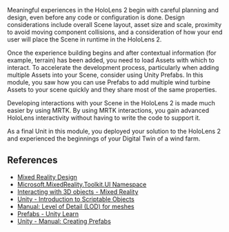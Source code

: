 Meaningful experiences in the HoloLens 2 begin with careful planning and design, even before any code or configuration is done.  Design considerations include overall Scene layout, asset size and scale, proximity to avoid moving component collisions, and a consideration of how your end user will place the Scene in runtime in the HoloLens 2.

Once the experience building begins and after contextual information (for example, terrain) has been added, you need to load Assets with which to interact.  To accelerate the development process, particularly when adding multiple Assets into your Scene, consider using Unity Prefabs. In this module, you saw how you can use Prefabs to add multiple wind turbine Assets to your scene quickly and they share most of the same properties.

Developing interactions with your Scene in the HoloLens 2 is made much easier by using MRTK. By using MRTK interactions, you gain advanced HoloLens interactivity without having to write the code to support it.  

As a final Unit in this module, you deployed your solution to the HoloLens 2 and experienced the beginnings of your Digital Twin of a wind farm.

## References

* [Mixed Reality Design](/windows/mixed-reality/design/design)
* [Microsoft.MixedReality.Toolkit.UI Namespace](/dotnet/api/microsoft.mixedreality.toolkit.ui)
* [Interacting with 3D objects - Mixed Reality](/windows/mixed-reality/develop/unity/tutorials/mr-learning-base-07)
* [Unity - Introduction to Scriptable Objects](https://learn.unity.com/tutorial/introduction-to-scriptable-objects)
* [Manual: Level of Detail (LOD) for meshes](https://docs.unity3d.com/Manual/LevelOfDetail.html)
* [Prefabs - Unity Learn](https://learn.unity.com/tutorial/prefabs-e)
* [Unity - Manual: Creating Prefabs](https://docs.unity3d.com/2020.3/Documentation/Manual/CreatingPrefabs.html)